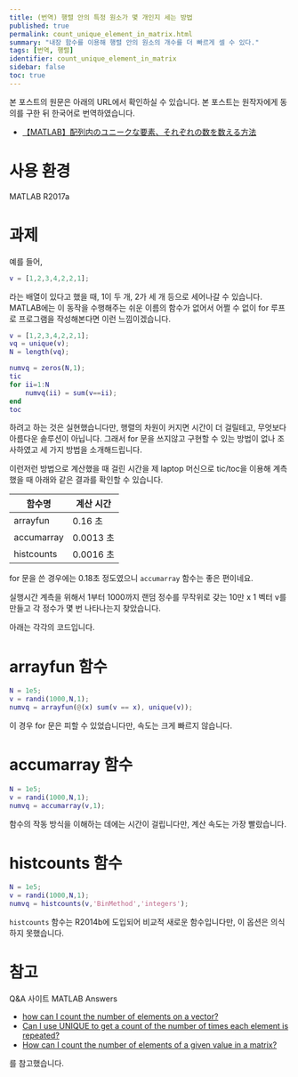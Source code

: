 ```yaml
---
title: (번역) 행렬 안의 특정 원소가 몇 개인지 세는 방법
published: true
permalink: count_unique_element_in_matrix.html
summary: "내장 함수를 이용해 행렬 안의 원소의 개수를 더 빠르게 셀 수 있다."
tags: [번역, 행렬]
identifier: count_unique_element_in_matrix
sidebar: false
toc: true
---
```


본 포스트의 원문은 아래의 URL에서 확인하실 수 있습니다. 본 포스트는 원작자에게 동의를 구한 뒤 한국어로 번역하였습니다.

- [【MATLAB】配列内のユニークな要素、それぞれの数を数える方法](https://qiita.com/eigs/items/c6668d6a478369e7e525)

# 사용 환경

MATLAB R2017a

# 과제

예를 들어,

```matlab
v = [1,2,3,4,2,2,1];
```

라는 배열이 있다고 했을 때, 1이 두 개, 2가 세 개 등으로 세어나갈 수 있습니다. MATLAB에는 이 동작을 수행해주는 쉬운 이름의 함수가 없어서 어쩔 수 없이 for 루프로 프로그램을 작성해본다면 이런 느낌이겠습니다.

```matlab
v = [1,2,3,4,2,2,1];
vq = unique(v);
N = length(vq);

numvq = zeros(N,1);
tic
for ii=1:N
    numvq(ii) = sum(v==ii);
end
toc
```

하려고 하는 것은 실현했습니다만, 행렬의 차원이 커지면 시간이 더 걸릴테고, 무엇보다 아름다운 솔루션이 아닙니다. 그래서 for 문을 쓰지않고 구현할 수 있는 방법이 없나 조사하였고 세 가지 방법을 소개해드립니다.

이런저런 방법으로 계산했을 때 걸린 시간을 제 laptop 머신으로 tic/toc을 이용해 계측했을 때 아래와 같은 결과를 확인할 수 있습니다.

| 함수명      | 계산 시간  |
|------------|------------|
| arrayfun   | 0.16 초   |
| accumarray | 0.0013 초 |
| histcounts | 0.0016 초 |

for 문을 쓴 경우에는 0.18초 정도였으니 `accumarray` 함수는 좋은 편이네요.

실행시간 계측을 위해서 1부터 1000까지 랜덤 정수를 무작위로 갖는 10만 x 1 벡터 v를 만들고 각 정수가 몇 번 나타나는지 찾았습니다.

아래는 각각의 코드입니다.

# arrayfun 함수

```matlab
N = 1e5;
v = randi(1000,N,1);
numvq = arrayfun(@(x) sum(v == x), unique(v));
```

이 경우 for 문은 피할 수 있었습니다만, 속도는 크게 빠르지 않습니다.

# accumarray 함수

```matlab
N = 1e5;
v = randi(1000,N,1);
numvq = accumarray(v,1);
```

함수의 작동 방식을 이해하는 데에는 시간이 걸립니다만, 계산 속도는 가장 빨랐습니다.

# histcounts 함수

```matlab
N = 1e5;
v = randi(1000,N,1);
numvq = histcounts(v,'BinMethod','integers');
```

`histcounts` 함수는 R2014b에 도입되어 비교적 새로운 함수입니다만, 이 옵션은 의식하지 못했습니다.

# 참고

Q&A 사이트 MATLAB Answers

* [how can I count the number of elements on a vector?](https://kr.mathworks.com/matlabcentral/answers/282986-how-can-i-count-the-number-of-elements-on-a-vector?s_eid=PSM_29435)
* [Can I use UNIQUE to get a count of the number of times each element is repeated?](https://kr.mathworks.com/matlabcentral/answers/96776-can-i-use-unique-to-get-a-count-of-the-number-of-times-each-element-is-repeated?s_eid=PSM_29435&requestedDomain=)
* [How can I count the number of elements of a given value in a matrix?](https://jp.mathworks.com/matlabcentral/answers/181613-how-can-i-count-the-number-of-elements-of-a-given-value-in-a-matrix?s_eid=PSM_29435)

를 참고했습니다.